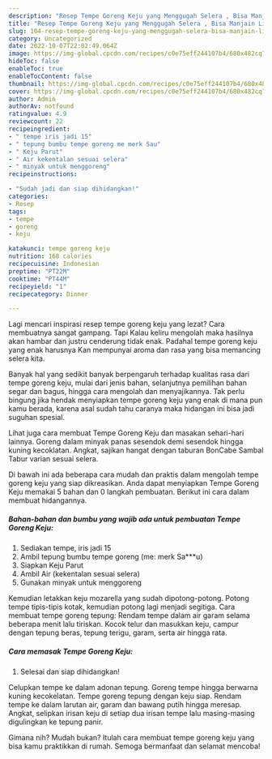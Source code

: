 ```yaml
---
description: "Resep Tempe Goreng Keju yang Menggugah Selera , Bisa Manjain Lidah"
title: "Resep Tempe Goreng Keju yang Menggugah Selera , Bisa Manjain Lidah"
slug: 104-resep-tempe-goreng-keju-yang-menggugah-selera-bisa-manjain-lidah
category: Uncategorized
date: 2022-10-07T22:02:49.064Z
image: https://img-global.cpcdn.com/recipes/c0e75eff244107b4/680x482cq70/tempe-goreng-keju-foto-resep-utama.jpg
hideToc: false
enableToc: true
enableTocContent: false
thumbnail: https://img-global.cpcdn.com/recipes/c0e75eff244107b4/680x482cq70/tempe-goreng-keju-foto-resep-utama.jpg
cover: https://img-global.cpcdn.com/recipes/c0e75eff244107b4/680x482cq70/tempe-goreng-keju-foto-resep-utama.jpg
author: Admin
authorAv: notfound
ratingvalue: 4.9
reviewcount: 22
recipeingredient:
- " tempe iris jadi 15"
- " tepung bumbu tempe goreng me merk Sau"
- " Keju Parut"
- " Air kekentalan sesuai selera"
- " minyak untuk menggoreng"
recipeinstructions:

- "Sudah jadi dan siap dihidangkan!"
categories:
- Resep
tags:
- tempe
- goreng
- keju

katakunci: tempe goreng keju 
nutrition: 168 calories
recipecuisine: Indonesian
preptime: "PT22M"
cooktime: "PT44M"
recipeyield: "1"
recipecategory: Dinner

---
```



Lagi mencari inspirasi resep tempe goreng keju yang lezat? Cara membuatnya sangat gampang. Tapi Kalau keliru mengolah maka hasilnya akan hambar dan justru cenderung tidak enak. Padahal tempe goreng keju yang enak harusnya Kan mempunyai aroma dan rasa yang bisa memancing selera kita.


Banyak hal yang sedikit banyak berpengaruh terhadap kualitas rasa dari tempe goreng keju, mulai dari jenis bahan, selanjutnya pemilihan bahan segar dan bagus, hingga cara mengolah dan menyajikannya. Tak perlu bingung jika hendak menyiapkan tempe goreng keju yang enak di mana pun kamu berada, karena asal sudah tahu caranya maka hidangan ini bisa jadi suguhan spesial.

Lihat juga cara membuat Tempe Goreng Keju dan masakan sehari-hari lainnya. Goreng dalam minyak panas sesendok demi sesendok hingga kuning kecoklatan. Angkat, sajikan hangat dengan taburan BonCabe Sambal Tabur varian sesuai selera.


Di bawah ini ada beberapa cara mudah dan praktis dalam mengolah tempe goreng keju yang siap dikreasikan. Anda dapat menyiapkan Tempe Goreng Keju memakai 5 bahan dan 0 langkah pembuatan. Berikut ini cara dalam membuat hidangannya.

<!--inarticleads1-->

##### Bahan-bahan dan bumbu yang wajib ada untuk pembuatan Tempe Goreng Keju:

1. Sediakan  tempe, iris jadi 15
1. Ambil  tepung bumbu tempe goreng (me: merk Sa***u)
1. Siapkan  Keju Parut
1. Ambil  Air (kekentalan sesuai selera)
1. Gunakan  minyak untuk menggoreng


Kemudian letakkan keju mozarella yang sudah dipotong-potong. Potong tempe tipis-tipis kotak, kemudian potong lagi menjadi segitiga. Cara membuat tempe goreng tepung: Rendam tempe dalam air garam selama beberapa menit lalu tiriskan. Kocok telur dan masukkan keju, campur dengan tepung beras, tepung terigu, garam, serta air hingga rata. 

<!--inarticleads2-->

##### Cara memasak Tempe Goreng Keju:


1. Selesai dan siap dihidangkan!

Celupkan tempe ke dalam adonan tepung. Goreng tempe hingga berwarna kuning kecokelatan. Tempe goreng tepung dengan keju siap. Rendam tempe ke dalam larutan air, garam dan bawang putih hingga meresap. Angkat, selipkan irisan keju di setiap dua irisan tempe lalu masing-masing digulingkan ke tepung panir. 

Gimana nih? Mudah bukan? Itulah cara membuat tempe goreng keju yang bisa kamu praktikkan di rumah. Semoga bermanfaat dan selamat mencoba!
